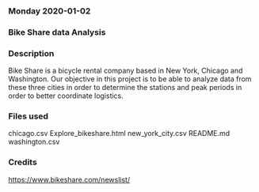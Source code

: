 ### Monday 2020-01-02


### Bike Share data Analysis


### Description
Bike Share is a bicycle rental company based in New York, Chicago and Washington. 
Our objective in this project is to be able to analyze data from these three cities 
in order to determine the stations and peak periods in order to better coordinate logistics.

### Files used

chicago.csv
Explore_bikeshare.html
new_york_city.csv
README.md
washington.csv

### Credits
https://www.bikeshare.com/newslist/
